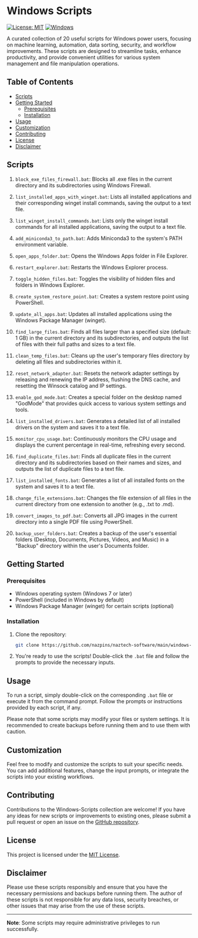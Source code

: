 # Windows Scripts

[![License: MIT](https://img.shields.io/badge/License-MIT-yellow.svg)](https://opensource.org/licenses/MIT)
[![Windows](https://img.shields.io/badge/Windows-0078D6?logo=windows&logoColor=white)](https://www.microsoft.com/en-us/windows)

A curated collection of 20 useful scripts for Windows power users, focusing on machine learning, automation, data sorting, security, and workflow improvements. These scripts are designed to streamline tasks, enhance productivity, and provide convenient utilities for various system management and file manipulation operations.

## Table of Contents

- [Scripts](#scripts)
- [Getting Started](#getting-started)
  - [Prerequisites](#prerequisites)
  - [Installation](#installation)
- [Usage](#usage)
- [Customization](#customization)
- [Contributing](#contributing)
- [License](#license)
- [Disclaimer](#disclaimer)

## Scripts

1. `block_exe_files_firewall.bat`: Blocks all .exe files in the current directory and its subdirectories using Windows Firewall.

2. `list_installed_apps_with_winget.bat`: Lists all installed applications and their corresponding winget install commands, saving the output to a text file.

3. `list_winget_install_commands.bat`: Lists only the winget install commands for all installed applications, saving the output to a text file.

4. `add_miniconda3_to_path.bat`: Adds Miniconda3 to the system's PATH environment variable.

5. `open_apps_folder.bat`: Opens the Windows Apps folder in File Explorer.

6. `restart_explorer.bat`: Restarts the Windows Explorer process.

7. `toggle_hidden_files.bat`: Toggles the visibility of hidden files and folders in Windows Explorer.

8. `create_system_restore_point.bat`: Creates a system restore point using PowerShell.

9. `update_all_apps.bat`: Updates all installed applications using the Windows Package Manager (winget).

10. `find_large_files.bat`: Finds all files larger than a specified size (default: 1 GB) in the current directory and its subdirectories, and outputs the list of files with their full paths and sizes to a text file.

11. `clean_temp_files.bat`: Cleans up the user's temporary files directory by deleting all files and subdirectories within it.

12. `reset_network_adapter.bat`: Resets the network adapter settings by releasing and renewing the IP address, flushing the DNS cache, and resetting the Winsock catalog and IP settings.

13. `enable_god_mode.bat`: Creates a special folder on the desktop named "GodMode" that provides quick access to various system settings and tools.

14. `list_installed_drivers.bat`: Generates a detailed list of all installed drivers on the system and saves it to a text file.

15. `monitor_cpu_usage.bat`: Continuously monitors the CPU usage and displays the current percentage in real-time, refreshing every second.

16. `find_duplicate_files.bat`: Finds all duplicate files in the current directory and its subdirectories based on their names and sizes, and outputs the list of duplicate files to a text file.

17. `list_installed_fonts.bat`: Generates a list of all installed fonts on the system and saves it to a text file.

18. `change_file_extensions.bat`: Changes the file extension of all files in the current directory from one extension to another (e.g., .txt to .md).

19. `convert_images_to_pdf.bat`: Converts all JPG images in the current directory into a single PDF file using PowerShell.

20. `backup_user_folders.bat`: Creates a backup of the user's essential folders (Desktop, Documents, Pictures, Videos, and Music) in a "Backup" directory within the user's Documents folder.

## Getting Started

### Prerequisites

- Windows operating system (Windows 7 or later)
- PowerShell (included in Windows by default)
- Windows Package Manager (winget) for certain scripts (optional)

### Installation

1. Clone the repository:

   ```bash
   git clone https://github.com/nazpins/naztech-software/main/windows-scripts.git
   ```

2. You're ready to use the scripts! Double-click the `.bat` file and follow the prompts to provide the necessary inputs.

## Usage

To run a script, simply double-click on the corresponding `.bat` file or execute it from the command prompt. Follow the prompts or instructions provided by each script, if any.

Please note that some scripts may modify your files or system settings. It is recommended to create backups before running them and to use them with caution.

## Customization

Feel free to modify and customize the scripts to suit your specific needs. You can add additional features, change the input prompts, or integrate the scripts into your existing workflows.

## Contributing

Contributions to the Windows-Scripts collection are welcome! If you have any ideas for new scripts or improvements to existing ones, please submit a pull request or open an issue on the [GitHub repository](https://github.com/nazpins/naztech-software/main/windows-scripts).

## License

This project is licensed under the [MIT License](LICENSE).

## Disclaimer

Please use these scripts responsibly and ensure that you have the necessary permissions and backups before running them. The author of these scripts is not responsible for any data loss, security breaches, or other issues that may arise from the use of these scripts.

---

**Note**: Some scripts may require administrative privileges to run successfully.
